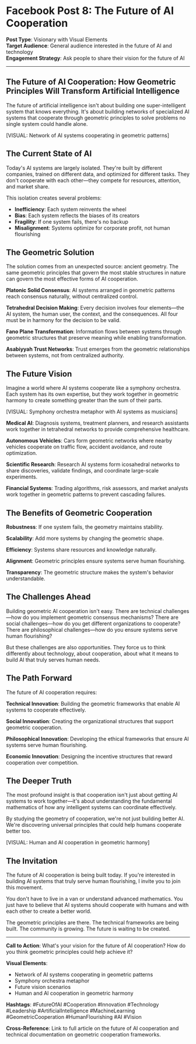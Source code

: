 # Facebook Post 8: The Future of AI Cooperation

**Post Type**: Visionary with Visual Elements  
**Target Audience**: General audience interested in the future of AI and technology  
**Engagement Strategy**: Ask people to share their vision for the future of AI

---

## The Future of AI Cooperation: How Geometric Principles Will Transform Artificial Intelligence

The future of artificial intelligence isn't about building one super-intelligent system that knows everything. It's about building networks of specialized AI systems that cooperate through geometric principles to solve problems no single system could handle alone.

[VISUAL: Network of AI systems cooperating in geometric patterns]

## The Current State of AI

Today's AI systems are largely isolated. They're built by different companies, trained on different data, and optimized for different tasks. They don't cooperate with each other—they compete for resources, attention, and market share.

This isolation creates several problems:
- **Inefficiency**: Each system reinvents the wheel
- **Bias**: Each system reflects the biases of its creators
- **Fragility**: If one system fails, there's no backup
- **Misalignment**: Systems optimize for corporate profit, not human flourishing

## The Geometric Solution

The solution comes from an unexpected source: ancient geometry. The same geometric principles that govern the most stable structures in nature can govern the most effective forms of AI cooperation.

**Platonic Solid Consensus**: AI systems arranged in geometric patterns reach consensus naturally, without centralized control.

**Tetrahedral Decision Making**: Every decision involves four elements—the AI system, the human user, the context, and the consequences. All four must be in harmony for the decision to be valid.

**Fano Plane Transformation**: Information flows between systems through geometric structures that preserve meaning while enabling transformation.

**Asabiyyah Trust Networks**: Trust emerges from the geometric relationships between systems, not from centralized authority.

## The Future Vision

Imagine a world where AI systems cooperate like a symphony orchestra. Each system has its own expertise, but they work together in geometric harmony to create something greater than the sum of their parts.

[VISUAL: Symphony orchestra metaphor with AI systems as musicians]

**Medical AI**: Diagnosis systems, treatment planners, and research assistants work together in tetrahedral networks to provide comprehensive healthcare.

**Autonomous Vehicles**: Cars form geometric networks where nearby vehicles cooperate on traffic flow, accident avoidance, and route optimization.

**Scientific Research**: Research AI systems form icosahedral networks to share discoveries, validate findings, and coordinate large-scale experiments.

**Financial Systems**: Trading algorithms, risk assessors, and market analysts work together in geometric patterns to prevent cascading failures.

## The Benefits of Geometric Cooperation

**Robustness**: If one system fails, the geometry maintains stability.

**Scalability**: Add more systems by changing the geometric shape.

**Efficiency**: Systems share resources and knowledge naturally.

**Alignment**: Geometric principles ensure systems serve human flourishing.

**Transparency**: The geometric structure makes the system's behavior understandable.

## The Challenges Ahead

Building geometric AI cooperation isn't easy. There are technical challenges—how do you implement geometric consensus mechanisms? There are social challenges—how do you get different organizations to cooperate? There are philosophical challenges—how do you ensure systems serve human flourishing?

But these challenges are also opportunities. They force us to think differently about technology, about cooperation, about what it means to build AI that truly serves human needs.

## The Path Forward

The future of AI cooperation requires:

**Technical Innovation**: Building the geometric frameworks that enable AI systems to cooperate effectively.

**Social Innovation**: Creating the organizational structures that support geometric cooperation.

**Philosophical Innovation**: Developing the ethical frameworks that ensure AI systems serve human flourishing.

**Economic Innovation**: Designing the incentive structures that reward cooperation over competition.

## The Deeper Truth

The most profound insight is that cooperation isn't just about getting AI systems to work together—it's about understanding the fundamental mathematics of how any intelligent systems can coordinate effectively.

By studying the geometry of cooperation, we're not just building better AI. We're discovering universal principles that could help humans cooperate better too.

[VISUAL: Human and AI cooperation in geometric harmony]

## The Invitation

The future of AI cooperation is being built today. If you're interested in building AI systems that truly serve human flourishing, I invite you to join this movement.

You don't have to live in a van or understand advanced mathematics. You just have to believe that AI systems should cooperate with humans and with each other to create a better world.

The geometric principles are there. The technical frameworks are being built. The community is growing. The future is waiting to be created.

---

**Call to Action**: What's your vision for the future of AI cooperation? How do you think geometric principles could help achieve it?

**Visual Elements**: 
- Network of AI systems cooperating in geometric patterns
- Symphony orchestra metaphor
- Future vision scenarios
- Human and AI cooperation in geometric harmony

**Hashtags**: #FutureOfAI #Cooperation #Innovation #Technology #Leadership #ArtificialIntelligence #MachineLearning #GeometricCooperation #HumanFlourishing #AI #Vision

**Cross-Reference**: Link to full article on the future of AI cooperation and technical documentation on geometric cooperation frameworks.

